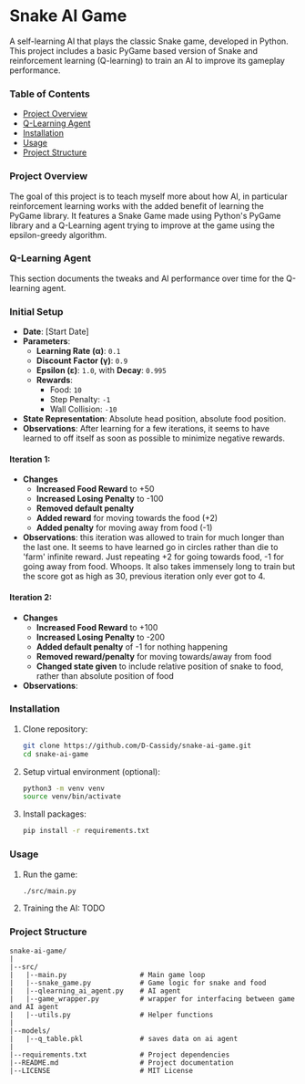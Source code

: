 # Snake AI Game

A self-learning AI that plays the classic Snake game, developed in Python. This project includes a basic 
PyGame based version of Snake and reinforcement learning (Q-learning) to train an AI to improve its gameplay performance.

### Table of Contents
- [Project Overview](#project-overview)
- [Q-Learning Agent](#q-learning-agent)
- [Installation](#installation)
- [Usage](#usage)
- [Project Structure](#project-structure)

### Project Overview
The goal of this project is to teach myself more about how AI, in particular reinforcement learning works with 
the added benefit of learning the PyGame library. It features a Snake Game made using Python's PyGame library 
and a Q-Learning agent trying to improve at the game using the epsilon-greedy algorithm.

### Q-Learning Agent

This section documents the tweaks and AI performance over time for the Q-learning agent.

### Initial Setup
- **Date**: [Start Date]
- **Parameters**:
  - **Learning Rate (α)**: `0.1`
  - **Discount Factor (γ)**: `0.9`
  - **Epsilon (ε)**: `1.0`, with **Decay**: `0.995`
  - **Rewards**:
    - Food: `10`
    - Step Penalty: `-1`
    - Wall Collision: `-10`
- **State Representation**: Absolute head position, absolute food position.
- **Observations**: After learning for a few iterations, it seems to have learned to off itself as soon as possible to minimize negative rewards.

#### Iteration 1:
- **Changes**
    - **Increased Food Reward** to +50
    - **Increased Losing Penalty** to -100
    - **Removed default penalty**
    - **Added reward** for moving towards the food (+2)
    - **Added penalty** for moving away from food (-1)
- **Observations**: this iteration was allowed to train for much longer than the last one. It seems to have learned go in circles rather than die to 'farm' infinite reward. Just repeating +2 for going towards food, -1 for going away from food. Whoops. It also takes immensely long to train but the score got as high as 30, previous iteration only ever got to 4.

#### Iteration 2:
- **Changes**
    - **Increased Food Reward** to +100
    - **Increased Losing Penalty** to -200
    - **Added default penalty** of -1 for nothing happening
    - **Removed reward/penalty** for moving towards/away from food
    - **Changed state given** to include relative position of snake to food, rather than absolute position of food
- **Observations**:

### Installation
1. Clone repository:
    ```bash
    git clone https://github.com/D-Cassidy/snake-ai-game.git
    cd snake-ai-game
    ```

2. Setup virtual environment (optional):
    ```bash
    python3 -m venv venv
    source venv/bin/activate
    ```

3. Install packages:
    ```bash
    pip install -r requirements.txt
    ```

### Usage
1. Run the game:
    ```bash
    ./src/main.py
    ```

2. Training the AI:
    TODO

### Project Structure
```plaintext
snake-ai-game/
|
|--src/
|   |--main.py                  # Main game loop
|   |--snake_game.py            # Game logic for snake and food
|   |--qlearning_ai_agent.py    # AI agent
|   |--game_wrapper.py          # wrapper for interfacing between game and AI agent
|   |--utils.py                 # Helper functions
|
|--models/
|   |--q_table.pkl              # saves data on ai agent
|
|--requirements.txt             # Project dependencies
|--README.md                    # Project documentation
|--LICENSE                      # MIT License
```
